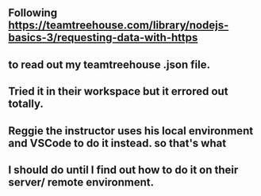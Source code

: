 ## Following https://teamtreehouse.com/library/nodejs-basics-3/requesting-data-with-https
## to read out my teamtreehouse .json file.

## Tried it in their workspace but it errored out totally.
## Reggie the instructor uses his local environment and VSCode to do it instead. so that's what
## I should do until I find out how to do it on their server/ remote environment.